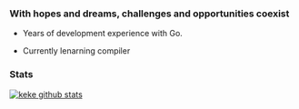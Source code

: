 ### With hopes and dreams, challenges and opportunities coexist

* Years of development experience with Go.

* Currently lenarning compiler

### Stats

[![keke github stats](https://github-readme-stats.vercel.app/api?username=KeKe-Li)](https://github.com/KeKe-Li)
